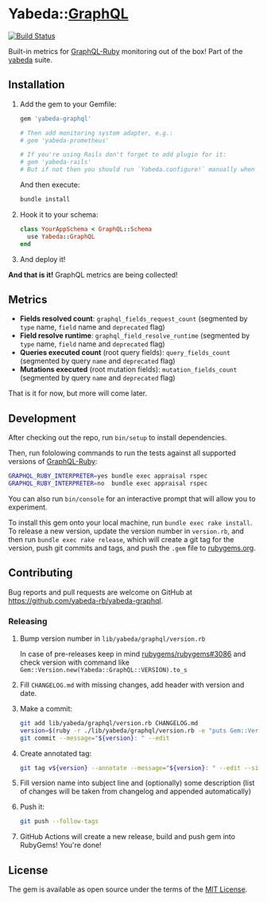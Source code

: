 # Yabeda::[GraphQL][GraphQL-Ruby]

[![Build Status](https://travis-ci.org/yabeda-rb/yabeda-graphql.svg?branch=master)](https://travis-ci.org/yabeda-rb/yabeda-graphql)

Built-in metrics for [GraphQL-Ruby] monitoring out of the box! Part of the [yabeda] suite.

## Installation

 1. Add the gem to your Gemfile:

    ```ruby
    gem 'yabeda-graphql'

    # Then add monitoring system adapter, e.g.:
    # gem 'yabeda-prometheus'

    # If you're using Rails don't forget to add plugin for it:
    # gem 'yabeda-rails'
    # But if not then you should run `Yabeda.configure!` manually when your app is ready.
    ```

    And then execute:

    ```sh
    bundle install
    ```

 2. Hook it to your schema:

    ```ruby
    class YourAppSchema < GraphQL::Schema
      use Yabeda::GraphQL
    end
    ```

 3. And deploy it!

**And that is it!** GraphQL metrics are being collected!

## Metrics

 - **Fields resolved count**: `graphql_fields_request_count` (segmented by `type` name, `field` name and `deprecated` flag)
 - **Field resolve runtime**: `graphql_field_resolve_runtime` (segmented by `type` name, `field` name and `deprecated` flag)
 - **Queries executed count** (root query fields): `query_fields_count` (segmented by query `name` and `deprecated` flag)
 - **Mutations executed** (root mutation fields): `mutation_fields_count` (segmented by query `name` and `deprecated` flag)

That is it for now, but more will come later.

## Development

After checking out the repo, run `bin/setup` to install dependencies.

Then, run fololowing commands to run the tests against all supported versions of [GraphQL-Ruby]:

```sh
GRAPHQL_RUBY_INTERPRETER=yes bundle exec appraisal rspec
GRAPHQL_RUBY_INTERPRETER=no  bundle exec appraisal rspec
```

You can also run `bin/console` for an interactive prompt that will allow you to experiment.

To install this gem onto your local machine, run `bundle exec rake install`. To release a new version, update the version number in `version.rb`, and then run `bundle exec rake release`, which will create a git tag for the version, push git commits and tags, and push the `.gem` file to [rubygems.org](https://rubygems.org).

## Contributing

Bug reports and pull requests are welcome on GitHub at https://github.com/yabeda-rb/yabeda-graphql.

### Releasing

1. Bump version number in `lib/yabeda/graphql/version.rb`

   In case of pre-releases keep in mind [rubygems/rubygems#3086](https://github.com/rubygems/rubygems/issues/3086) and check version with command like `Gem::Version.new(Yabeda::GraphQL::VERSION).to_s`

2. Fill `CHANGELOG.md` with missing changes, add header with version and date.

3. Make a commit:

   ```sh
   git add lib/yabeda/graphql/version.rb CHANGELOG.md
   version=$(ruby -r ./lib/yabeda/graphql/version.rb -e "puts Gem::Version.new(Yabeda::GraphQL::VERSION)")
   git commit --message="${version}: " --edit
   ```

4. Create annotated tag:

   ```sh
   git tag v${version} --annotate --message="${version}: " --edit --sign
   ```

5. Fill version name into subject line and (optionally) some description (list of changes will be taken from changelog and appended automatically)

6. Push it:

   ```sh
   git push --follow-tags
   ```

7. GitHub Actions will create a new release, build and push gem into RubyGems! You're done!

## License

The gem is available as open source under the terms of the [MIT License](https://opensource.org/licenses/MIT).

[yabeda]: https://github.com/yabeda-rb/yabeda "Extendable framework for collecting and exporting metrics from your Ruby application"
[GraphQL-Ruby]: https://graphql-ruby.org/ "Ruby implementation of GraphQL"

